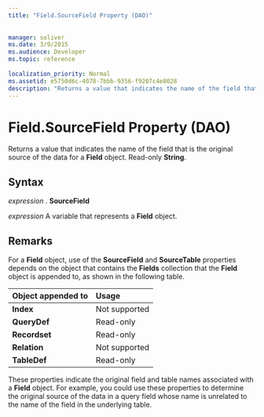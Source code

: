 ```yaml
---
title: "Field.SourceField Property (DAO)"
 
 
manager: soliver
ms.date: 3/9/2015
ms.audience: Developer
ms.topic: reference
  
localization_priority: Normal
ms.assetid: e5750d6c-4078-7bbb-9356-f9207c4e8028
description: "Returns a value that indicates the name of the field that is the original source of the data for a Field object. Read-only String ."
---
```


# Field.SourceField Property (DAO)

Returns a value that indicates the name of the field that is the original source of the data for a **Field** object. Read-only **String**. 
  
## Syntax

 *expression*  . **SourceField**
  
 *expression*  A variable that represents a **Field** object. 
  
## Remarks

For a **Field** object, use of the **SourceField** and **SourceTable** properties depends on the object that contains the **Fields** collection that the **Field** object is appended to, as shown in the following table. 
  
|**Object appended to**|**Usage**|
|:-----|:-----|
|**Index** <br/> |Not supported  <br/> |
|**QueryDef** <br/> |Read-only  <br/> |
|**Recordset** <br/> |Read-only  <br/> |
|**Relation** <br/> |Not supported  <br/> |
|**TableDef** <br/> |Read-only  <br/> |
   
These properties indicate the original field and table names associated with a **Field** object. For example, you could use these properties to determine the original source of the data in a query field whose name is unrelated to the name of the field in the underlying table. 
  

